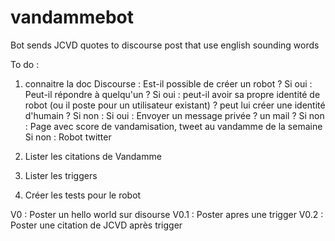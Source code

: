 # vandammebot
Bot sends JCVD quotes to discourse post that use english sounding words

To do :
1. connaitre la doc Discourse : 
	Est-il possible de créer un robot ?
		Si oui : Peut-il répondre à quelqu'un ?
			Si oui : peut-il avoir sa propre identité de robot (ou il poste pour un utilisateur existant) ? peut lui créer une identité d'humain ?
			Si non : 
				Si oui : Envoyer un message privée ? un mail ?
				Si non : Page avec score de vandamisation, tweet au vandamme de la semaine
		Si non : Robot twitter

2. Lister les citations de Vandamme
3. Lister les triggers
4. Créer les tests pour le robot

V0 : Poster un hello world sur disourse
V0.1 : Poster apres une trigger
V0.2 : Poster une citation de JCVD après trigger


